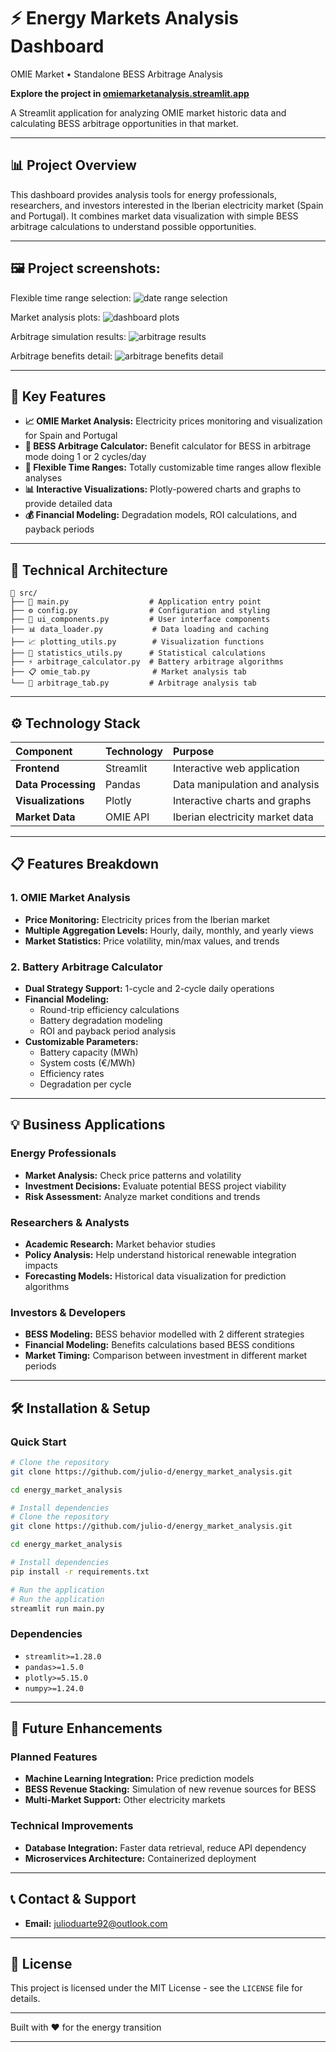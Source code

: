 # ⚡ Energy Markets Analysis Dashboard

OMIE Market • Standalone BESS Arbitrage Analysis

**Explore the project in [omiemarketanalysis.streamlit.app](https://omiemarketanalysis.streamlit.app/)**

A Streamlit application for analyzing OMIE market historic data and calculating BESS arbitrage opportunities in that market.

-----

## 📊 Project Overview

This dashboard provides analysis tools for energy professionals, researchers, and investors interested in the Iberian electricity market (Spain and Portugal). It combines market data visualization with simple BESS arbitrage calculations to understand possible opportunities.

-----

## 🖼️ Project screenshots:

Flexible time range selection:
![date range selection](images/date_range_selection.png)

Market analysis plots:
![dashboard plots](images/dashboard_plots.png)

Arbitrage simulation results:
![arbitrage results](images/arbitrage_results.png)

Arbitrage benefits detail:
![arbitrage benefits detail](images/arbitrage_breakdown.png)

-----

## 🎯 Key Features

  * **📈 OMIE Market Analysis:** Electricity prices monitoring and visualization for Spain and Portugal
  * **🔋 BESS Arbitrage Calculator:** Benefit calculator for BESS in arbitrage mode doing 1 or 2 cycles/day
  * **📅 Flexible Time Ranges:** Totally customizable time ranges allow flexible analyses
  * **📊 Interactive Visualizations:** Plotly-powered charts and graphs to provide detailed data
  * **💰 Financial Modeling:** Degradation models, ROI calculations, and payback periods

-----

## 🔧 Technical Architecture

```
📁 src/
├── 🐍 main.py                  # Application entry point
├── ⚙️ config.py                # Configuration and styling
├── 🎨 ui_components.py         # User interface components
├── 📊 data_loader.py           # Data loading and caching
├── 📈 plotting_utils.py        # Visualization functions
├── 🧮 statistics_utils.py      # Statistical calculations
├── ⚡ arbitrage_calculator.py  # Battery arbitrage algorithms
├── 📋 omie_tab.py              # Market analysis tab
└── 🔋 arbitrage_tab.py         # Arbitrage analysis tab
```
-----

## ⚙️ Technology Stack

| Component | Technology | Purpose |
| :--- | :--- | :--- |
| **Frontend** | Streamlit | Interactive web application |
| **Data Processing** | Pandas | Data manipulation and analysis |
| **Visualizations** | Plotly | Interactive charts and graphs |
| **Market Data** | OMIE API | Iberian electricity market data |

-----

## 📋 Features Breakdown

### 1\. OMIE Market Analysis

  * **Price Monitoring:** Electricity prices from the Iberian market
  * **Multiple Aggregation Levels:** Hourly, daily, monthly, and yearly views
  * **Market Statistics:** Price volatility, min/max values, and trends

### 2\. Battery Arbitrage Calculator

  * **Dual Strategy Support:** 1-cycle and 2-cycle daily operations
  * **Financial Modeling:**
      * Round-trip efficiency calculations
      * Battery degradation modeling
      * ROI and payback period analysis
  * **Customizable Parameters:**
      * Battery capacity (MWh)
      * System costs (€/MWh)
      * Efficiency rates
      * Degradation per cycle

-----

## 💡 Business Applications

### Energy Professionals

  * **Market Analysis:** Check price patterns and volatility
  * **Investment Decisions:** Evaluate potential BESS project viability
  * **Risk Assessment:** Analyze market conditions and trends

### Researchers & Analysts

  * **Academic Research:** Market behavior studies
  * **Policy Analysis:** Help understand historical renewable integration impacts
  * **Forecasting Models:** Historical data visualization for prediction algorithms

### Investors & Developers

  * **BESS Modeling:** BESS behavior modelled with 2 different strategies
  * **Financial Modeling:** Benefits calculations based BESS conditions
  * **Market Timing:** Comparison between investment in different market periods

-----

## 🛠️ Installation & Setup

### Quick Start

```bash
# Clone the repository
git clone https://github.com/julio-d/energy_market_analysis.git

cd energy_market_analysis

# Install dependencies
# Clone the repository
git clone https://github.com/julio-d/energy_market_analysis.git

cd energy_market_analysis

# Install dependencies
pip install -r requirements.txt

# Run the application
# Run the application
streamlit run main.py
```

### Dependencies

  * `streamlit>=1.28.0`
  * `pandas>=1.5.0`
  * `plotly>=5.15.0`
  * `numpy>=1.24.0`

-----

## 🔮 Future Enhancements

### Planned Features

  * **Machine Learning Integration:** Price prediction models
  * **BESS Revenue Stacking:** Simulation of new revenue sources for BESS
  * **Multi-Market Support:** Other electricity markets

### Technical Improvements

  * **Database Integration:** Faster data retrieval, reduce API dependency
  * **Microservices Architecture:** Containerized deployment

-----

## 📞 Contact & Support

  * **Email:** julioduarte92@outlook.com

-----

## 📄 License

This project is licensed under the MIT License - see the `LICENSE` file for details.

-----

Built with ❤️ for the energy transition

-----
